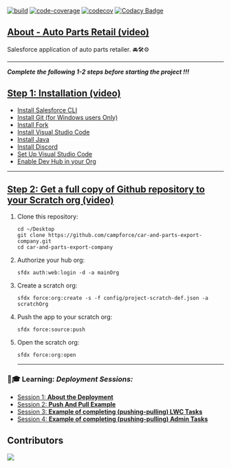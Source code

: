 [![build](https://github.com/campforce/auto-parts-retail/actions/workflows/build.yml/badge.svg)](https://github.com/campforce/auto-parts-retail/actions/workflows/build.yml)
[![code-coverage](https://github.com/campforce/auto-parts-retail/actions/workflows/code-coverage.yml/badge.svg)](https://github.com/campforce/auto-parts-retail/actions/workflows/code-coverage.yml)
[![codecov](https://codecov.io/gh/campforce/auto-parts-retail/branch/main/graph/badge.svg?token=PGE9F3Z0NB)](https://codecov.io/gh/campforce/auto-parts-retail)
[![Codacy Badge](https://app.codacy.com/project/badge/Grade/6c7b346f469b4d7295173d058266558f)](https://www.codacy.com/gh/campforce/auto-parts-retail/dashboard?utm_source=github.com&amp;utm_medium=referral&amp;utm_content=campforce/auto-parts-retail&amp;utm_campaign=Badge_Grade)

## [**About** - Auto Parts Retail (video)](https://zoom.us/rec/play/oEhItPsStR5wsRXsc3_4RfRE0dwBvK3UXom-uqZNpkPVpz7-eLf9FRfrvWNvAN4OLaRVd2Lp3-rRJx_j.oXo5sKOG-0G39ng_?autoplay=true&startTime=1689271147000/)
Salesforce application of auto parts retailer. 🚘🛠⚙️
***
***Complete the following 1-2 steps before starting the project !!!***
## [Step 1: Installation (video)](https://zoom.us/rec/play/QF_dKsdnsIKPvAT98guYYZG_pporRnW2dGHeByTk6v03yYie46fydZT_17XIYB7_7PApm-IdBL5VM1ky.dVw2THyU1SM91WkK?autoplay=true&startTime=1689355391000/)


- [Install Salesforce CLI](https://developer.salesforce.com/tools/sfdxcli)
- [Install Git (for Windows users Only)](https://git-scm.com/downloads)
- [Install Fork](https://git-fork.com/)
- [Install Visual Studio Code](https://code.visualstudio.com/download)
- [Install Java](https://www.java.com/en/download/)
- [Install Discord](https://discord.com/download/)
- [Set Up Visual Studio Code](https://trailhead.salesforce.com/content/learn/projects/quick-start-lightning-web-components/set-up-visual-studio-code)
- [Enable Dev Hub in your Org](https://www.youtube.com/watch?v=Y1pZ9sFcILo)
---

## [Step 2: Get a full copy of Github repository to your Scratch org (video)](https://zoom.us/rec/play/uUp8Ddv0bA2pQaljXtzsqlIYmdcQuy_m7ynL05F9Ioc8J7ASYkb4zBqibSzgun3UnePfHKXm-orgdS8O.1IAH2SFTVGFVgwNJ?autoplay=true&startTime=1689413199000/)

1. Clone this repository:

    ```
    cd ~/Desktop
    git clone https://github.com/campforce/car-and-parts-export-company.git
    cd car-and-parts-export-company
    ```

1. Authorize your hub org:

    ```
    sfdx auth:web:login -d -a mainOrg
    ```

1. Create a scratch org:

    ```
    sfdx force:org:create -s -f config/project-scratch-def.json -a scratchOrg
    ```

1. Push the app to your scratch org:

    ```
    sfdx force:source:push
    ```
1. Open the scratch org:

    ```
    sfdx force:org:open
    ```


   ---
   
    
### 🙋🎓 **Learning:** _Deployment Sessions:_
- [Session 1: **About the Deployment**](https://us06web.zoom.us/rec/play/u_DIN7ViLfp1Ho04hO3rsoWrO3Zc5OMxbuc7DvVlOtpD-L2y_HuSXyuNAqXjt0NvoTlXyJ8puy1RnKyL.2iziL_u8EeLV3mMI?autoplay=true/)
- [Session 2: **Push And Pull Example**](https://us06web.zoom.us/rec/play/6E1RzluXIzeyId7MdSNMB_5vjwigUjY_m6fmqUsocbMe9lsZDm15YKIbhN8hRK1Sp2fnBsRJ_DJKKrrN.i6-Wcrj7qJLGnOs-?canPlayFromShare=true&from=my_recording&continueMode=true&componentName=rec-play&originRequestUrl=https%3A%2F%2Fus06web.zoom.us%2Frec%2Fshare%2FbD78fzyNIqPl1p3D5EOOJmkkrcL60TPaA6g40M2xIk6XdJwgZJAma4eo51xY3QPI.pPDV16mRo9QrwX-S/)
- [Session 3: **Example of completing (pushing-pulling) LWC Tasks**](https://us06web.zoom.us/rec/play/2yKb8ZLc8no7x7XnNjVEc013g1-whIswAy4yKN5oYZtb3-k8lx0tbOUSJcfWXOgwr-4b2SEvbnV9kvOi.YrBU_AuHTTFw0AXq?autoplay=true&startTime=1689429913000)
- [Session 4: **Example of completing (pushing-pulling) Admin Tasks**](https://zoom.us/rec/play/M-S7M0_vvEgRluV67OQVjsbM8b4cclK_Ju1bot5qh7pCRRUUaTCQ4Ei9gt9s-RUmObTm9cy2nxX__tg.I_T4xA-RRMVPGoEf?autoplay=true&startTime=1689492046000)



 
    
## Contributors
<a href = "https://github.com/campforce/car-and-parts-export-company/graphs/contributors">
  <img src = "https://contrib.rocks/image?repo=campforce/car-and-parts-export-company"/>
</a>


